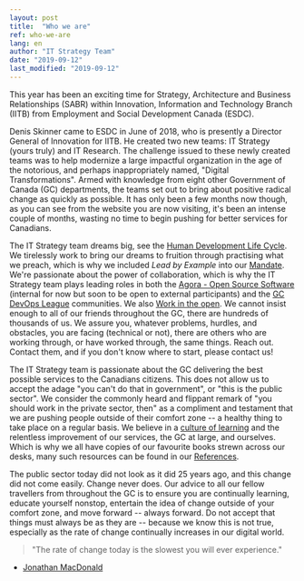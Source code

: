 ```yaml
---
layout: post
title:  "Who we are"
ref: who-we-are
lang: en
author: "IT Strategy Team"
date: "2019-09-12"
last_modified: "2019-09-12"
---
```


This year has been an exciting time for Strategy, Architecture and Business Relationships (SABR) within Innovation, Information and Technology Branch (IITB) from Employment and Social Development Canada (ESDC).

Denis Skinner came to ESDC in June of 2018, who is presently a Director General of Innovation for IITB.
He created two new teams: IT Strategy (yours truly) and IT Research.
The challenge issued to these newly created teams was to help modernize a large impactful organization in the age of the notorious, and perhaps inappropriately named, "Digital Transformations".
Armed with knowledge from eight other Government of Canada (GC) departments, the teams set out to bring about positive radical change as quickly as possible.
It has only been a few months now though, as you can see from the website you are now visiting, it's been an intense couple of months, wasting no time to begin pushing for better services for Canadians.

The IT Strategy team dreams big, see the [Human Development Life Cycle](../../../human-development-life-cycle.html).
We tirelessly work to bring our dreams to fruition through practising what we preach, which is why we included *Lead by Example* into our [Mandate](../../../mandate.html).
We're passionate about the power of collaboration, which is why the IT Strategy team plays leading roles in both the [Agora - Open Source Software](https://gcconnex.gc.ca/groups/profile/23631661/agora-open-source-software-focus-group-groupe-discussion-logiciels-libres-agora) (internal for now but soon to be open to external participants) and the [GC DevOps League](https://twitter.com/hashtag/gcdevopsleague) communities.
We also [Work in the open](https://github.com/sara-sabr/ITStrategy).
We cannot insist enough to all of our friends throughout the GC, there are hundreds of thousands of us.
We assure you, whatever problems, hurdles, and obstacles, you are facing (technical or not), there are others who are working through, or have worked through, the same things.
Reach out.
Contact them, and if you don't know where to start, please contact us!

The IT Strategy team is passionate about the GC delivering the best possible services to the Canadians citizens.
This does not allow us to accept the adage "you can't do that in government", or "this is the public sector".
We consider the commonly heard and flippant remark of "you should work in the private sector, then" as a compliment and testament that we are pushing people outside of their comfort zone -- a healthy thing to take place on a regular basis.
We believe in a [culture of learning](../../../enable-learning.html) and the relentless improvement of our services, the GC at large, and ourselves.
Which is why we all have copies of our favourite books strewn across our desks, many such resources can be found in our [References](../../../references.html).

The public sector today did not look as it did 25 years ago, and this change did not come easily.
Change never does.
Our advice to all our fellow travellers from throughout the GC is to ensure you are continually learning, educate yourself nonstop, entertain the idea of change outside of your comfort zone, and move forward -- always forward.
Do not accept that things must always be as they are -- because we know this is not true, especially as the rate of change continually increases in our digital world.

> "The rate of change today is the slowest you will ever experience."

- [Jonathan MacDonald](https://newmr.org/blog/the-rate-of-change-today-is-the-slowest-you-will-ever-experience/)
